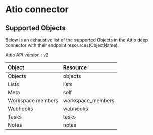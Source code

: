 # Atio connector


## Supported Objects 
Below is an exhaustive list of the supported Objects in the Attio deep connector with their endpoint resources(ObjectName).

Attio API version : v2

| Object | Resource |
| :-------- | :------- | 
| Objects  | objects  | 
| Lists | lists |
| Meta  | self |
| Workspace members | workspace_members |
| Webhooks | webhooks | 
| Tasks  | tasks |
| Notes  | notes |